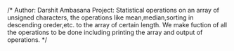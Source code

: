 /* Author: Darshit Ambasana
Project: Statistical operations on an array of unsigned characters,
the operations like mean,median,sorting in descending oreder,etc. 
to the array of certain length. We make fuction of all the operations
to be done including printing the array and output of operations. */
